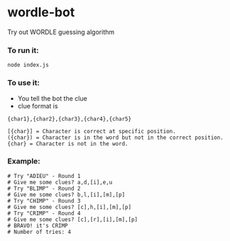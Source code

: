 # wordle-bot
Try out WORDLE guessing algorithm

### To run it:
`node index.js`

### To use it:
- You tell the bot the clue
- clue format is

`{char1},{char2},{char3},{char4},{char5}`

```
[{char}] = Character is correct at specific position.
({char}) = Character is in the word but not in the correct position.
{char} = Character is not in the word.
```

### Example:
```
# Try "ADIEU" - Round 1
# Give me some clues? a,d,[i],e,u
# Try "BLIMP" - Round 2
# Give me some clues? b,l,[i],[m],[p]
# Try "CHIMP" - Round 3
# Give me some clues? [c],h,[i],[m],[p]
# Try "CRIMP" - Round 4
# Give me some clues? [c],[r],[i],[m],[p]
# BRAVO! it's CRIMP
# Number of tries: 4
```
